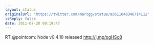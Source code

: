 ```yaml
---
layout: status
originalUrl: 'https://twitter.com/marcgg/status/93611048346714112'
isReply: false
date: 2011-07-20 09:19:47
---
```


RT @pointcom: Node v0.4.10 released http://j.mp/ogHSo8
